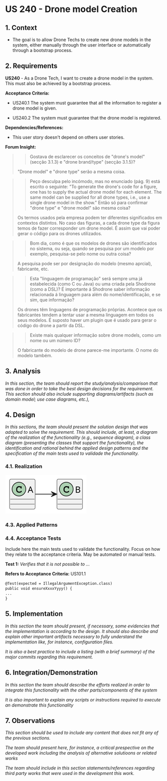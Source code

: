 # US 240 - Drone model Creation

## 1. Context

* The goal is to allow Drone Techs to create new drone models in the system, 
either manually through the user interface or automatically through a bootstrap process.


## 2. Requirements

**US240** - As a Drone Tech, I want to create a drone model in the system.
This must also be achieved by a bootstrap process.


**Acceptance Criteria:**

- US240.1 The system must guarantee that all the information to register a drone model is given.

- US240.2 The system must guarantee that the drone model is registered.


**Dependencies/References:**

* This user story doesn't depend on others user stories.


**Forum Insight:**

>> Gostava de esclarecer os conceitos de "drone's model" (secção 3.1.3) e "drone brand/type" (secção 3.1.5)?
>
> "Drone model" e "drone type" serão a mesma coisa.

>> Peço desculpa pelo incómodo, mas no enunciado (pág. 9) está escrito o seguinte:
"To generate the drone's code for a figure, one has to supply the actual drone model for each element.
The same model can be supplied for all drone types, i.e., use a single drone model in the show."
Então só para confirmar "drone type" e "drone model" são mesma coisa?
> 
> Os termos usados pela empresa podem ter diferentes significados em contextos distintos. No caso das figuras, a cada drone type da figura temos de fazer corresponder um drone model. 
É assim que vai poder gerar o código para os drones utilizados.

>> Bom dia, como é que os modelos de drones são identificados no sistema, ou seja, quando
se pesquisa por um modelo por exemplo, pesquisa-se pelo nome ou outra coisa?
>
> A pesquisa pode ser por designação do modelo (mesmo aprcial), fabricante, etc.

>> Esta "linguagem de programação" será sempre uma já estabelecida (como C ou Java) ou uma criada pela Shodrone (como a DSL)? 
É importante á Shodrone saber informação relacionada á linguagem para além do nome/identificação, e se sim, que informação?
>
> Os drones têm linguagens de programação próprias. Acontece que os fabricantes tendem a tentar usar a mesma linguagem em todos os seus modelos. É suposto haver um plugin que é usado para gerar o código do drone a partir da DSL.

>> Existe mais qualquer informação sobre drone models, como um nome ou um número ID?
>
> O fabricante do modelo de drone parece-me importante. O nome do modelo também.


## 3. Analysis

*In this section, the team should report the study/analysis/comparison that was done in order to take the best design decisions for the requirement. This section should also include supporting diagrams/artifacts (such as domain model; use case diagrams, etc.),*

## 4. Design

*In this sections, the team should present the solution design that was adopted to solve the requirement. This should include, at least, a diagram of the realization of the functionality (e.g., sequence diagram), a class diagram (presenting the classes that support the functionality), the identification and rational behind the applied design patterns and the specification of the main tests used to validade the functionality.*

### 4.1. Realization

![a class diagram](class-diagram-01.svg "A Class Diagram")

### 4.3. Applied Patterns

### 4.4. Acceptance Tests

Include here the main tests used to validate the functionality. Focus on how they relate to the acceptance criteria. May be automated or manual tests.

**Test 1:** *Verifies that it is not possible to ...*

**Refers to Acceptance Criteria:** US101.1


```
@Test(expected = IllegalArgumentException.class)
public void ensureXxxxYyyy() {
...
}
````

## 5. Implementation

*In this section the team should present, if necessary, some evidencies that the implementation is according to the design. It should also describe and explain other important artifacts necessary to fully understand the implementation like, for instance, configuration files.*

*It is also a best practice to include a listing (with a brief summary) of the major commits regarding this requirement.*

## 6. Integration/Demonstration

*In this section the team should describe the efforts realized in order to integrate this functionality with the other parts/components of the system*

*It is also important to explain any scripts or instructions required to execute an demonstrate this functionality*

## 7. Observations

*This section should be used to include any content that does not fit any of the previous sections.*

*The team should present here, for instance, a critical prespective on the developed work including the analysis of alternative solutioons or related works*

*The team should include in this section statements/references regarding third party works that were used in the development this work.*
